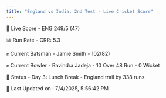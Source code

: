 ```yaml
---
title: "England vs India, 2nd Test - Live Cricket Score"
---
```


🔴 Live Score - ENG 249/5 (47)  

📊 Run Rate - CRR: 5.3  

✊ Current Batsman - Jamie Smith - 102(82)  

✊ Current Bowler - Ravindra Jadeja - 10 Over 48 Run - 0 Wicket  

📑 Status - Day 3: Lunch Break - England trail by 338 runs

📝 Last Updated on : 7/4/2025, 5:56:42 PM  

